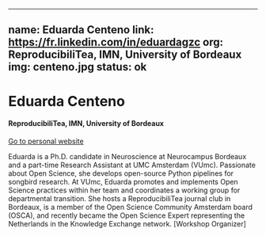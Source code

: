
---
name: Eduarda Centeno
link: https://fr.linkedin.com/in/eduardagzc
org: ReproducibiliTea, IMN, University of Bordeaux
img: centeno.jpg
status: ok
---


# Eduarda Centeno

#### ReproducibiliTea, IMN, University of Bordeaux

[Go to personal website](https://fr.linkedin.com/in/eduardagzc)

Eduarda is a Ph.D. candidate in Neuroscience at Neurocampus Bordeaux and a part-time Research Assistant at UMC Amsterdam (VUmc). Passionate about Open Science, she develops open-source Python pipelines for songbird research. At VUmc, Eduarda promotes and implements Open Science practices within her team and coordinates a working group for departmental transition. She hosts a ReproducibiliTea journal club in Bordeaux, is a member of the Open Science Community Amsterdam board (OSCA), and recently became the Open Science Expert representing the Netherlands in the Knowledge Exchange network. [Workshop Organizer]

        